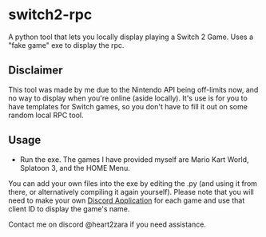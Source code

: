 # switch2-rpc
A python tool that lets you locally display playing a Switch 2 Game. Uses a "fake game" exe to display the rpc.

## Disclaimer
This tool was made by me due to the Nintendo API being off-limits now, and no way to display when you're online (aside locally).
It's use is for you to have templates for Switch games, so you don't have to fill it out on some random local RPC tool.

## Usage
- Run the exe. The games I have provided myself are Mario Kart World, Splatoon 3, and the HOME Menu.

You can add your own files into the exe by editing the .py (and using it from there, or alternatively compiling it again yourself).
Please note that you will need to make your own [Discord Application](https://discord.com/developers/applications) for each game and use that client ID to display the game's name.


Contact me on discord @heart2zara if you need assistance.
